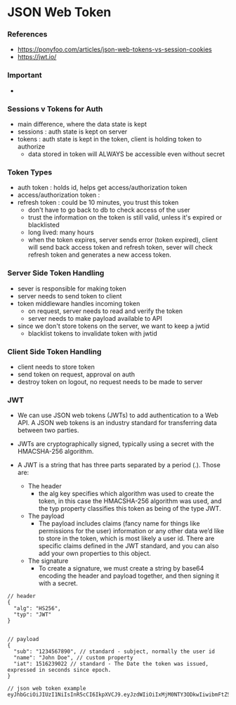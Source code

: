 # JSON Web Token

### References

- https://ponyfoo.com/articles/json-web-tokens-vs-session-cookies
- https://jwt.io/

### Important

-

### Sessions v Tokens for Auth

- main difference, where the data state is kept
- sessions : auth state is kept on server
- tokens : auth state is kept in the token, client is holding token to authorize
  - data stored in token will ALWAYS be accessible even without secret

### Token Types

- auth token : holds id, helps get access/authorization token
- access/authorization token :
- refresh token : could be 10 minutes, you trust this token
  - don't have to go back to db to check access of the user
  - trust the information on the token is still valid, unless it's expired or blacklisted
  - long lived: many hours
  - when the token expires, server sends error (token expired), client will send back access token and refresh token, sever will check refresh token and generates a new access token.

### Server Side Token Handling

- sever is responsible for making token
- server needs to send token to client
- token middleware handles incoming token
  - on request, server needs to read and verify the token
  - server needs to make payload available to API
- since we don't store tokens on the server, we want to keep a jwtid
  - blacklist tokens to invalidate token with jwtid

### Client Side Token Handling

- client needs to store token
- send token on request, approval on auth
- destroy token on logout, no request needs to be made to server

### JWT

- We can use JSON web tokens (JWTs) to add authentication to a Web API. A JSON web tokens is an industry standard for transferring data between two parties.
- JWTs are cryptographically signed, typically using a secret with the HMACSHA-256 algorithm.

- A JWT is a string that has three parts separated by a period (.). Those are:
  - The header
    - the alg key specifies which algorithm was used to create the token, in this case the HMACSHA-256 algorithm was used, and the typ property classifies this token as being of the type JWT.
  - The payload
    - The payload includes claims (fancy name for things like permissions for the user) information or any other data we’d like to store in the token, which is most likely a user id. There are specific claims defined in the JWT standard, and you can also add your own properties to this object.
  - The signature
    - To create a signature, we must create a string by base64 encoding the header and payload together, and then signing it with a secret.

```
// header
{
  "alg": "HS256",
  "typ": "JWT"
}


// payload
{
  "sub": "1234567890", // standard - subject, normally the user id
  "name": "John Doe", // custom property
  "iat": 1516239022 // standard - The Date the token was issued, expressed in seconds since epoch.
}

// json web token example
eyJhbGciOiJIUzI1NiIsInR5cCI6IkpXVCJ9.eyJzdWIiOiIxMjM0NTY3ODkwIiwibmFtZSI6IkpvaG4gRG9lIiwiaWF0IjoxNTE2MjM5MDIyfQ.SflKxwRJSMeKKF2QT4fwpMeJf36POk6yJV_adQssw5c

```
